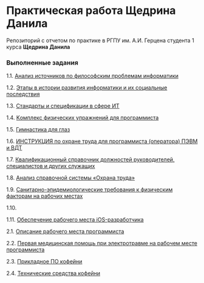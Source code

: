# Практическая работа Щедрина Данила
Репозиторий с отчетом по практике в РГПУ им. А.И. Герцена студента 1 курса **Щедрина Данила**

### Выполненные задания
1.1. [Анализ источников по философским проблемам информатики](https://danshedrin.github.io/practic/phylosopher-11)

1.2. [Этапы в истории развития информатики и их социальные последствия](https://danshedrin.github.io/practic/history-12)

1.3. [Cтандарты и спецификации в сфере ИТ](https://danshedrin.github.io/practic/specs-13)

1.4. [Kомплекс физических упражнений для программиста](https://danshedrin.github.io/practic/bodyrelax-14)

1.5. [Гимнастика для глаз](https://danshedrin.github.io/practic/eyerelax-15)

1.6. [ИНСТРУКЦИЯ по охране труда для программиста (оператора) ПЭВМ и ВДТ](https://demo.consultant.ru/cgi/online.cgi?req=doc&base=PAP&n=37352&dst=0#Z71dhxSo9ZexeQiR1)

1.7. [Квалификационный справочник должностей руководителей, специалистов и других служащих](https://danshedrin.github.io/practic/about-engineer-17)

1.8. [Анализ справочной системы «Охрана труда»](https://danshedrin.github.io/practic/interface-18)

1.9. [Санитарно-эпидемиологические требования к физическим факторам на рабочих местах](https://danshedrin.github.io/practic/plan-19)

1.10. [](https://danshedrin.github.io/practic/history-12)

1.11. [Обеспечение рабочего места iOS-разработчика](https://danshedrin.github.io/practic/workspace-111)

2.1. [Описание рабочего места программиста](https://danshedrin.github.io/practic/comfort-21)

2.2. [Первая медицинская помощь при электротравме на рабочем месте программиста](https://danshedrin.github.io/practic/safety-22)

2.3. [Прикладное ПО кофейни](https://danshedrin.github.io/practic/software-23)

2.4. [Технические средства кофейни](https://danshedrin.github.io/practic/hardware-24)

